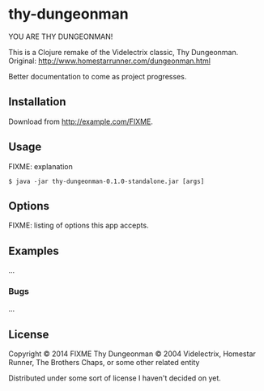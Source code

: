 # thy-dungeonman

YOU ARE THY DUNGEONMAN!

This is a Clojure remake of the Videlectrix classic, Thy Dungeonman. Original: http://www.homestarrunner.com/dungeonman.html

Better documentation to come as project progresses.

## Installation

Download from http://example.com/FIXME.

## Usage

FIXME: explanation

    $ java -jar thy-dungeonman-0.1.0-standalone.jar [args]

## Options

FIXME: listing of options this app accepts.

## Examples

...

### Bugs

...

## License

Copyright © 2014 FIXME
Thy Dungeonman © 2004 Videlectrix, Homestar Runner, The Brothers Chaps, or some other related entity

Distributed under some sort of license I haven't decided on yet.
